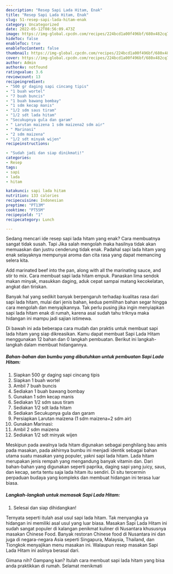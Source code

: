 ```yaml
---
description: "Resep Sapi Lada Hitam, Enak"
title: "Resep Sapi Lada Hitam, Enak"
slug: 51-resep-sapi-lada-hitam-enak
category: Uncategorized
date: 2022-05-12T08:56:09.473Z
image: https://img-global.cpcdn.com/recipes/224bcd1a00f496bf/680x482cq70/sapi-lada-hitam-foto-resep-utama.jpg
hideToc: false
enableToc: true
enableTocContent: false
thumbnail: https://img-global.cpcdn.com/recipes/224bcd1a00f496bf/680x482cq70/sapi-lada-hitam-foto-resep-utama.jpg
cover: https://img-global.cpcdn.com/recipes/224bcd1a00f496bf/680x482cq70/sapi-lada-hitam-foto-resep-utama.jpg
author: Admin
authorAv: notfound
ratingvalue: 3.6
reviewcount: 13
recipeingredient:
- "500 gr daging sapi cincang tipis"
- "1 buah wortel"
- "7 buah buncis"
- "1 buah bawang bombay"
- "1 sdm kecap manis"
- "1/2 sdm saus tiram"
- "1/2 sdt lada hitam"
- "Secukupnya gula dan garam"
- " Larutan maizena 1 sdm maizena2 sdm air"
- " Marinasi"
- "2 sdm maizena"
- "1/2 sdt minyak wijen"
recipeinstructions:

- "Sudah jadi dan siap dinikmati!"
categories:
- Resep
tags:
- sapi
- lada
- hitam

katakunci: sapi lada hitam 
nutrition: 133 calories
recipecuisine: Indonesian
preptime: "PT13M"
cooktime: "PT55M"
recipeyield: "1"
recipecategory: Lunch

---
```



Sedang mencari ide resep sapi lada hitam yang enak? Cara membuatnya sangat tidak susah. Tapi Jika salah mengolah maka hasilnya tidak akan memuaskan dan justru cenderung tidak enak. Padahal sapi lada hitam yang enak selayaknya mempunyai aroma dan cita rasa yang dapat memancing selera kita.


Add marinated beef into the pan, along with all the marinating sauce, and stir to mix. Cara membuat sapi lada hitam empuk. Panaskan lima sendok makan minyak, masukkan daging, aduk cepat sampai matang kecokelatan, angkat dan tiriskan.

Banyak hal yang sedikit banyak berpengaruh terhadap kualitas rasa dari sapi lada hitam, mulai dari jenis bahan, kedua pemilihan bahan segar hingga cara mengolah dan menyajikannya. Tak perlu pusing jika ingin menyiapkan sapi lada hitam enak di rumah, karena asal sudah tahu triknya maka hidangan ini mampu jadi sajian istimewa.


Di bawah ini ada beberapa cara mudah dan praktis untuk membuat sapi lada hitam yang siap dikreasikan. Kamu dapat membuat Sapi Lada Hitam menggunakan 12 bahan dan 0 langkah pembuatan. Berikut ini langkah-langkah dalam membuat hidangannya.

<!--inarticleads1-->

##### Bahan-bahan dan bumbu yang dibutuhkan untuk pembuatan Sapi Lada Hitam:

1. Siapkan 500 gr daging sapi cincang tipis
1. Siapkan 1 buah wortel
1. Ambil 7 buah buncis
1. Sediakan 1 buah bawang bombay
1. Gunakan 1 sdm kecap manis
1. Sediakan 1/2 sdm saus tiram
1. Sediakan 1/2 sdt lada hitam
1. Sediakan Secukupnya gula dan garam
1. Persiapkan  Larutan maizena (1 sdm maizena+2 sdm air)
1. Gunakan  Marinasi:
1. Ambil 2 sdm maizena
1. Sediakan 1/2 sdt minyak wijen


Meskipun pada awalnya lada hitam digunakan sebagai penghilang bau amis pada masakan, pada akhirnya bumbu ini menjadi identik sebagai bahan utama suatu masakan yang populer, yakni sapi lada hitam. Lada hitam merupakan jenis rempah yang mengandung banyak vitamin dan. Dari bahan-bahan yang digunakan seperti paprika, daging sapi yang juicy, saus, dan kecap, serta tentu saja lada hitam itu sendiri. Di situ tercermin perpaduan budaya yang kompleks dan membuat hidangan ini terasa luar biasa. 

<!--inarticleads2-->

##### Langkah-langkah untuk memasak Sapi Lada Hitam:


1. Selesai dan siap dihidangkan!

Ternyata seperti itulah asal usul sapi lada hitam. Tak menyangka ya hidangan ini memiliki asal usul yang luar biasa. Masakan Sapi Lada Hitam ini sudah sangat populer di kalangan penikmat kuliner di Nusantara khususnya masakan Chinese Food. Banyak restoran Chinese food di Nusantara ini dan juga di negara-negara Asia seperti Singapura, Malaysia, Thailand, dan Tiongkok menyajikan menu masakan ini. Walaupun resep masakan Sapi Lada Hitam ini aslinya berasal dari. 

Gimana nih? Gampang kan? Itulah cara membuat sapi lada hitam yang bisa anda praktikkan di rumah. Selamat menikmati
